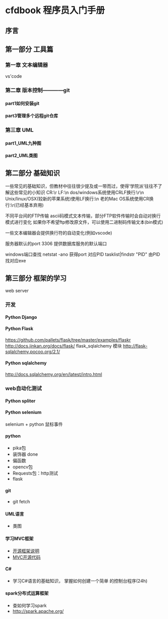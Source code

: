 # cfdbook 程序员入门手册
## 序言

## 第一部分 工具篇

### 第一章 文本编辑器
vs'code

### 第二章 版本控制————git

#### part1如何安装git

#### part3管理多个远程git仓库


### 第三章 UML

#### part1_UML九种图

#### part2_UML类图

## 第二部分 基础知识
一些常见的基础知识，但教材中往往很少提及或一带而过，使得‘学院派’往往不了解这些常见的小知识
CR:\r
LF:\n
dos/windows系统使用CRLF换行:\r\n
Unix/linux/OSX(较新的苹果系统)使用LF换行:\n
老的Mac OS系统使用CR换行:\r(已经基本弃用)

不同平台间的FTP传输
ascii码模式文本传输，部分FTP软件传输时会自动对换行模式进行变化
如果你不希望ftp修改原文件，可以使用二进制码传输文本(bin模式)

一些文本编辑器会提供换行符的自动变化(例如vscode)

服务器默认的port
3306 提供数据库服务的默认端口 

windows端口查找
netstat -ano
获得port 对应PID 
tasklist|findstr "PID"
由PID找对应exe



## 第三部分 框架的学习

web server 
### 开发
#### Python Django 
#### Python Flask
https://github.com/pallets/flask/tree/master/examples/flaskr
http://docs.jinkan.org/docs/flask/
flask_sqlalchemy 模块
http://flask-sqlalchemy.pocoo.org/2.1/
#### Python sqlalchemy
http://docs.sqlalchemy.org/en/latest/intro.html

### web自动化测试
#### Python spliter
#### Python selenium
selenium + python 鼠标事件



#### python
- pika包
- 装饰器 done
- 偏函数
- opencv包
- Requests包：http测试
- flask

#### git
- git fetch

#### UML语言
- 类图

#### 学习MVC框架
- [开源框架说明](http://taurus.cyqdata.com/home/index)
- [MVC开源代码](https://github.com/cfdcfd/Taurus.MVC)

#### C\# 
- 学习C#语言的基础知识， 掌握如何创建一个简单
的控制台程序(24h)

#### spark分布式运算框架
- 查如何学习spark
- http://spark.apache.org/

